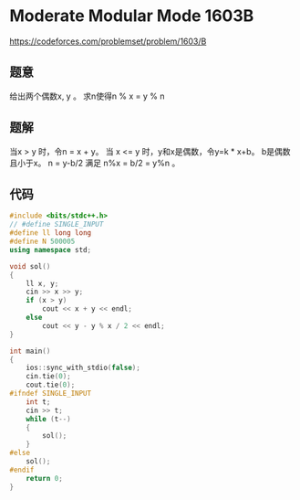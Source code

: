 #  Moderate Modular Mode 1603B
https://codeforces.com/problemset/problem/1603/B

## 题意
给出两个偶数x, y 。 求n使得n % x = y % n

## 题解

当x > y 时，令n = x + y。 
当 x <= y 时，y和x是偶数，令y=k * x+b。 b是偶数且小于x。
n = y-b/2 满足 n%x = b/2 = y%n 。


## 代码

``` cpp
#include <bits/stdc++.h>
// #define SINGLE_INPUT
#define ll long long
#define N 500005
using namespace std;

void sol()
{
    ll x, y;
    cin >> x >> y;
    if (x > y)
        cout << x + y << endl;
    else
        cout << y - y % x / 2 << endl;
}

int main()
{
    ios::sync_with_stdio(false);
    cin.tie(0);
    cout.tie(0);
#ifndef SINGLE_INPUT
    int t;
    cin >> t;
    while (t--)
    {
        sol();
    }
#else
    sol();
#endif
    return 0;
}
```